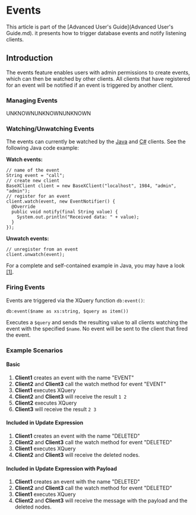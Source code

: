 
# Events
 


 
This article is part of the [Advanced User's Guide](Advanced User's Guide.md). it presents how to trigger database events and notify listening clients. 

 
## Introduction

The events feature enables users with admin permissions to create events, which can then be watched by other clients. All clients that have registered for an event will be notified if an event is triggered by another client. 


### Managing Events
UNKNOWNUNKNOWNUNKNOWN
### Watching/Unwatching Events

The events can currently be watched by the [Java](https://github.com/BaseXdb/basex-api/tree/master/src/main/java) and [C#](https://github.com/BaseXdb/basex-api/tree/master/src/main/c%23) clients. See the following Java code example: 


**Watch events:**


    // name of the event
    String event = "call";
    // create new client
    BaseXClient client = new BaseXClient("localhost", 1984, "admin", "admin");
    // register for an event
    client.watch(event, new EventNotifier() {
      @Override
      public void notify(final String value) {
        System.out.println("Received data: " + value);
      }
    });


**Unwatch events:**


    // unregister from an event
    client.unwatch(event);


For a complete and self-contained example in Java, you may have a look [[1]](https://github.com/BaseXdb/basex-examples/blob/master/src/main/java/org/basex/examples/api/EventExample.java). 


### Firing Events

Events are triggered via the XQuery function `db:event()`: 


    db:event($name as xs:string, $query as item())


Executes a `$query` and sends the resulting value to all clients watching the event with the specified `$name`. No event will be sent to the client that fired the event. 


### Example Scenarios

#### Basic
1. **Client1**  creates an event with the name "EVENT"
2. **Client2**  and **Client3** call the watch method for event "EVENT"
3. **Client1**  executes XQuery 
4. **Client2**  and **Client3** will receive the result `1 2`
5. **Client2**  executes XQuery 
6. **Client3**  will receive the result `2 3`

#### Included in Update Expression
1. **Client1**  creates an event with the name "DELETED"
2. **Client2**  and **Client3** call the watch method for event "DELETED"
3. **Client1**  executes XQuery 
4. **Client2**  and **Client3** will receive the deleted nodes. 

#### Included in Update Expression with Payload
1. **Client1**  creates an event with the name "DELETED"
2. **Client2**  and **Client3** call the watch method for event "DELETED"
3. **Client1**  executes XQuery 
4. **Client2**  and **Client3** will receive the message with the payload and the deleted nodes. 
